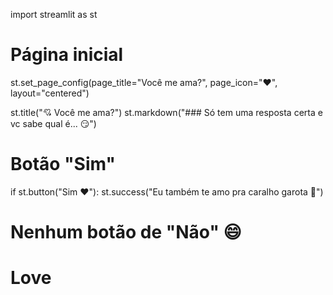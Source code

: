 import streamlit as st

# Página inicial
st.set_page_config(page_title="Você me ama?", page_icon="❤️", layout="centered")

st.title("💘 Você me ama?")
st.markdown("### Só tem uma resposta certa e vc sabe qual é... 😏")

# Botão "Sim"
if st.button("Sim ❤️"):
    st.success("Eu também te amo pra caralho garota 🥰")

# Nenhum botão de "Não" 😄
# Love
